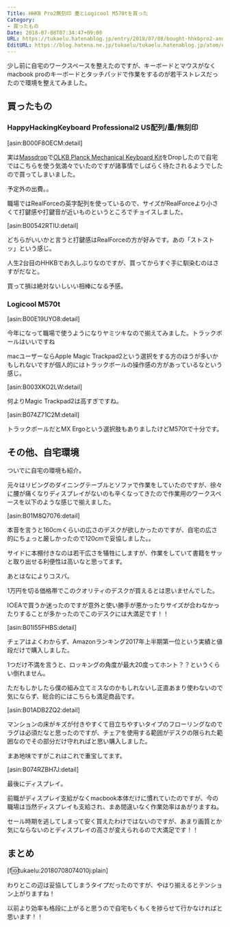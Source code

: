 ```yaml
---
Title: HHKB Pro2無刻印 墨とLogicool M570tを買った
Category:
- 買ったもの
Date: 2018-07-08T07:34:47+09:00
URL: https://tukaelu.hatenablog.jp/entry/2018/07/08/bought-hhkbpro2-and-mt570t
EditURL: https://blog.hatena.ne.jp/tukaelu/tukaelu.hatenablog.jp/atom/entry/10257846132599141940
---
```


少し前に自宅のワークスペースを整えたのですが、キーボードとマウスがなくmacbook proのキーボードとタッチパッドで作業をするのが若干ストレスだったので環境を整えてみました。

<!--more-->

## 買ったもの

### HappyHackingKeyboard Professional2 US配列/墨/無刻印

[asin:B000F8OECM:detail]

実は[Massdrop](https://www.massdrop.com/)で[OLKB Planck Mechanical Keyboard Kit](https://www.massdrop.com/buy/planck-mechanical-keyboard)をDropしたので自宅ではこちらを使う気満々でいたのですが諸事情でしばらく待たされるようでしたので買ってしまいました。

予定外の出費。。

職場ではRealForceの英字配列を使っているので、サイズがRealForceより小さくて打鍵感や打鍵音が近いものというところでチョイスしました。

[asin:B00542RTIU:detail]

どちらがいいかと言うと打鍵感はRealForceの方が好みです。あの「ストストッ」という感じ。

人生2台目のHHKBでお久しぶりなのですが、買ってからすぐ手に馴染むのはさすがだなと。

買って損は絶対ないしいい相棒になる予感。

### Logicool M570t

[asin:B00E19UYO8:detail]

今年になって職場で使うようになりヤミツキなので揃えてみました。トラックボールはいいですね

macユーザーならApple Magic Trackpad2という選択をする方のほうが多いかもしれないですが個人的にはトラックボールの操作感の方があっているなという感じ。

[asin:B003XKO2LW:detail]

何よりMagic Trackpad2は高すぎですね。

[asin:B074Z71C2M:detail]

トラックボールだとMX Ergoという選択肢もありましたけどM570tで十分です。


## その他、自宅環境

ついでに自宅の環境も紹介。

元々はリビングのダイニングテーブルとソファで作業をしていたのですが、徐々に腰が痛くなりディスプレイがないのも辛くなってきたので作業用のワークスペースを以下のような感じで揃えました。

[asin:B01M8Q7076:detail]

本音を言うと160cmくらいの広さのデスクが欲しかったのですが、自宅の広さ的にちょっと厳しかったので120cmで妥協しました。。

サイドに本棚付きなのは若干広さを犠牲にしますが、作業をしていて書籍をサッと取り出せる利便性は高いなと思ってます。

あとはなによりコスパ。

1万円を切る価格帯でこのクオリティのデスクが買えるとは思いませんでした。

I○EAで買うか迷ったのですが意外と使い勝手が悪かったりサイズが合わなかったりすることが多かったのでこのデスクには大満足です！！

[asin:B01I55FHBS:detail]

チェアはよくわからず、Amazonランキング2017年上半期第一位という実績と値段だけで購入しました。

1つだけ不満を言うと、ロッキングの角度が最大20度ってホント？？というくらい倒れません。

ただもしかしたら僕の組み立てミスなのかもしれないし正直あまり使わないので気にならず、総合的にはこちらも満足商品です。

[asin:B01ADB2ZQ2:detail]

マンションの床がキズが付きやすくて目立ちやすいタイプのフローリングなのでラグは必須だなと思ったのですが、チェアを使用する範囲がデスクの限られた範囲なのでその部分だけ守れればと思い購入しました。

まあ地味ですがこれはこれで重宝してます。

[asin:B074RZBH7J:detail]

最後にディスプレイ。

前職がディスプレイ支給がなくmacbook本体だけに慣れていたのですが、今の職場は当然ディスプレイも支給され、まあ間違いなく作業効率はあがりますね。

セール時期を逃してしまって安く買えたわけではないのですが、あまり画質とか気にならないのとディスプレイの高さが変えられるので大満足です！！


## まとめ

[f:id:tukaelu:20180708074010j:plain]

わりとこの辺は妥協してしまうタイプだったのですが、やはり揃えるとテンション上がりますね！

以前より効率も格段に上がると思うので自宅もくもくを捗らせて行かなければと思います！！
